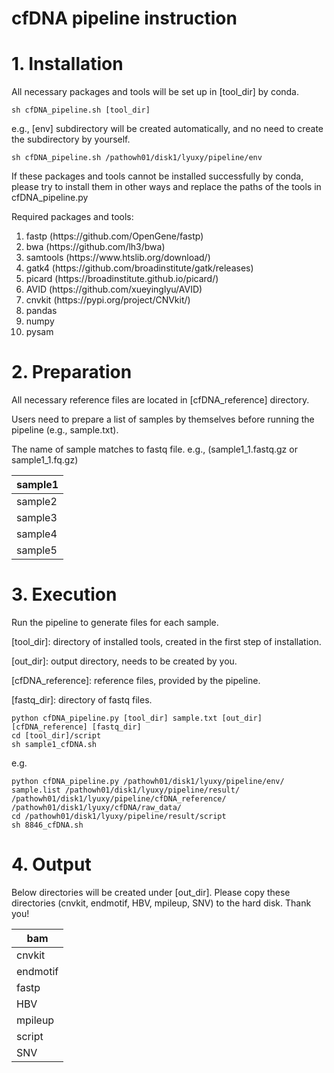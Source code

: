 # cfDNA pipeline instruction



# 1. Installation
All necessary packages and tools will be set up in [tool_dir] by conda. 
```
sh cfDNA_pipeline.sh [tool_dir]
```

e.g., [env] subdirectory will be created automatically, and no need to create the subdirectory by yourself.
```
sh cfDNA_pipeline.sh /pathowh01/disk1/lyuxy/pipeline/env
```


If these packages and tools cannot be installed successfully by conda, please try to install them in other ways and replace the paths of the tools in cfDNA_pipeline.py

Required packages and tools:
<ol>
<li>fastp (https://github.com/OpenGene/fastp)</li>
<li>bwa (https://github.com/lh3/bwa)</li>
<li>samtools (https://www.htslib.org/download/)</li>
<li>gatk4 (https://github.com/broadinstitute/gatk/releases)</li>
<li>picard (https://broadinstitute.github.io/picard/)</li>
<li>AVID (https://github.com/xueyinglyu/AVID)</li>
<li>cnvkit (https://pypi.org/project/CNVkit/)</li>
<li>pandas</li>
<li>numpy</li>
<li>pysam</li> 
</ol>

# 2. Preparation 
All necessary reference files are located in [cfDNA_reference] directory. 

Users need to prepare a list of samples by themselves before running the pipeline (e.g., sample.txt).

The name of sample matches to fastq file.  e.g., (sample1_1.fastq.gz or sample1_1.fq.gz)

| sample1 |
| --------|
| sample2 |
| sample3 |
| sample4 |
| sample5 |


# 3. Execution

Run the pipeline to generate files for each sample. 

[tool_dir]: directory of installed tools, created in the first step of installation.

[out_dir]: output directory, needs to be created by you.

[cfDNA_reference]: reference files, provided by the pipeline.

[fastq_dir]: directory of fastq files.

```
python cfDNA_pipeline.py [tool_dir] sample.txt [out_dir] [cfDNA_reference] [fastq_dir]
cd [tool_dir]/script
sh sample1_cfDNA.sh
```
e.g.
```
python cfDNA_pipeline.py /pathowh01/disk1/lyuxy/pipeline/env/ sample.list /pathowh01/disk1/lyuxy/pipeline/result/ /pathowh01/disk1/lyuxy/pipeline/cfDNA_reference/ /pathowh01/disk1/lyuxy/cfDNA/raw_data/
cd /pathowh01/disk1/lyuxy/pipeline/result/script
sh 8846_cfDNA.sh
```

# 4. Output

Below directories will be created under [out_dir]. Please copy these directories (cnvkit, endmotif, HBV, mpileup, SNV) to the hard disk. Thank you!

| bam |
| -------- |
| cnvkit |
| endmotif |
| fastp |
| HBV |
| mpileup |
| script |
| SNV |









